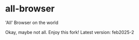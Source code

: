 # all-browser
'All' Browser on the world

Okay, maybe not all.
Enjoy this fork! Latest version: feb2025-2

